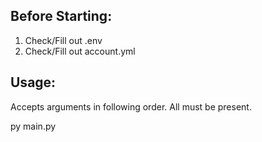 
## Before Starting:
1. Check/Fill out .env
2. Check/Fill out account.yml

## Usage:
Accepts arguments in following order. All must be present.

py main.py <title> <content> <mail_to> <mail_from>

## Add or edit Store

- Add stores at helper/utils

## Add or edit slack channel

- See .env file and edit helper/utils according to spec.

## Testing

 TODO: Following is manual. Need to improve testing method
 Adding "テスト" to the first argument, sends it to test channel in slack.

 1. Open terminal on registerHankyoKintone
 2. Edit test.py accordingly.
 3. Optionally. Return test.py to its original form to prevent running it on prod.

```
     py main.py <title> <body> <mailTo@mail.com> <mailFrom@mail.com>
```

## Contributing

This was a port of uipath implementation.
Feel free to optimize or port it to another technology.